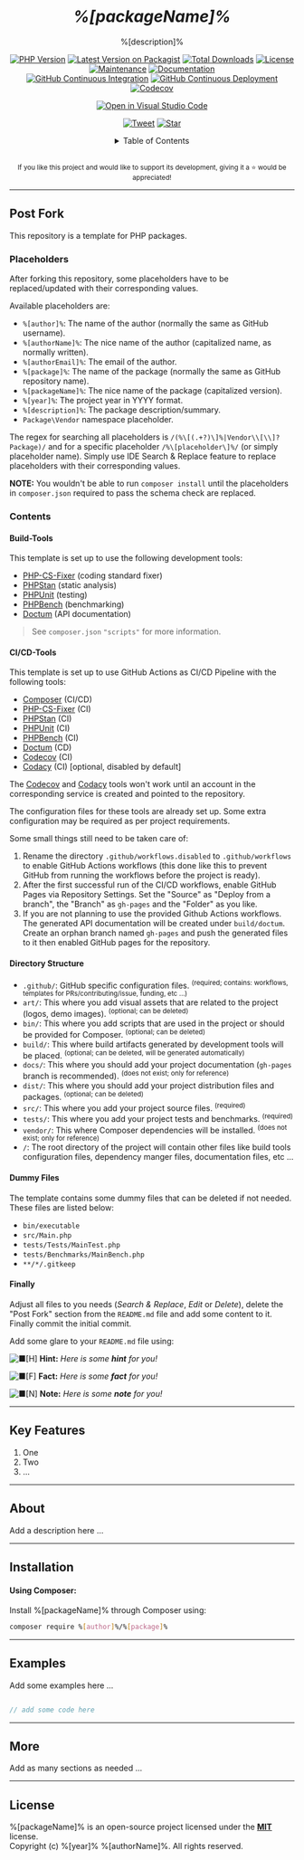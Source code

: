 <!-- add a logo here if there is any, a <br/> after the image is recommended -->

<h1 align="center"><i>%[packageName]%</i></h1>

<div align="center">

%[description]%

<!-- variable are defined at the end of the file -->

[![PHP Version][php-icon]][php-href]
[![Latest Version on Packagist][version-icon]][version-href]
[![Total Downloads][downloads-icon]][downloads-href]
[![License][license-icon]][license-href]
[![Maintenance][maintenance-icon]][maintenance-href]
[![Documentation][documentation-icon]][documentation-href]
<br>
[![GitHub Continuous Integration][github-ci-icon]][github-ci-href]
[![GitHub Continuous Deployment][github-cd-icon]][github-cd-href]
[![Codecov][codecov-icon]][codecov-href]
<!-- [![Codacy Coverage][codacy-coverage-icon]][codacy-coverage-href] -->
<!-- [![Codacy Grade][codacy-grade-icon]][codacy-grade-href] -->

[![Open in Visual Studio Code][vscode-icon]][vscode-href]

[![Tweet][tweet-icon]][tweet-href] [![Star][github-stars-icon]][github-stars-href]

<details>
<summary>Table of Contents</summary>
<p>

[About](#about)<br/>
[Installation](#installation)<br/>
[Examples](#examples)<br/>
[More](#more)<br/>
[Changelog](./CHANGELOG.md)

</p>
</details>

<br/>

<sup>If you like this project and would like to support its development, giving it a :star: would be appreciated!</sup>

<!-- add an image here if there is any, a <br/> before the image is recommended -->

</div>


---


## Post Fork

This repository is a template for PHP packages.

### Placeholders

After forking this repository, some placeholders have to be replaced/updated with their corresponding values.

Available placeholders are:
- `%[author]%`: The name of the author (normally the same as GitHub username).
- `%[authorName]%`: The nice name of the author (capitalized name, as normally written).
- `%[authorEmail]%`: The email of the author.
- `%[package]%`: The name of the package (normally the same as GitHub repository name).
- `%[packageName]%`: The nice name of the package (capitalized version).
- `%[year]%`: The project year in YYYY format.
- `%[description]%`: The package description/summary.
- `Package\Vendor` namespace placeholder.

The regex for searching all placeholders is `/(%\[(.+?)\]%|Vendor\\[\\]?Package)/` and for a specific placeholder `/%\[placeholder\]%/` (or simply placeholder name).
Simply use IDE Search & Replace feature to replace placeholders with their corresponding values.

**NOTE:** You wouldn't be able to run `composer install` until the placeholders in `composer.json` required to pass the schema check are replaced.

### Contents

#### Build-Tools

This template is set up to use the following development tools:
- [PHP-CS-Fixer](https://github.com/FriendsOfPHP/PHP-CS-Fixer) (coding standard fixer)
- [PHPStan](https://github.com/phpstan/phpstan) (static analysis)
- [PHPUnit](https://github.com/sebastianbergmann/phpunit) (testing)
- [PHPBench](https://github.com/phpbench/phpbench) (benchmarking)
- [Doctum](https://github.com/code-lts/doctum) (API documentation)

> See `composer.json` `"scripts"` for more information.

#### CI/CD-Tools

This template is set up to use GitHub Actions as CI/CD Pipeline with the following tools:
- [Composer](https://github.com/composer/composer) (CI/CD)
- [PHP-CS-Fixer](https://github.com/FriendsOfPHP/PHP-CS-Fixer) (CI)
- [PHPStan](https://github.com/phpstan/phpstan) (CI)
- [PHPUnit](https://github.com/sebastianbergmann/phpunit) (CI)
- [PHPBench](https://github.com/phpbench/phpbench) (CI)
- [Doctum](https://github.com/code-lts/doctum) (CD)
- [Codecov](https://codecov.io/) (CI)
- [Codacy](https://www.codacy.com/) (CI) [optional, disabled by default]

The [Codecov](https://codecov.io/) and [Codacy](https://www.codacy.com/) tools won't work until an account in the corresponding service is created and pointed to the repository.

The configuration files for these tools are already set up. Some extra configuration may be required as per project requirements.

Some small things still need to be taken care of:
1. Rename the directory `.github/workflows.disabled` to `.github/workflows` to enable GitHub Actions workflows (this done like this to prevent GitHub from running the workflows before the project is ready).
2. After the first successful run of the CI/CD workflows, enable GitHub Pages via Repository Settings. Set the "Source" as "Deploy from a branch", the "Branch" as `gh-pages` and the "Folder" as you like.
3. If you are not planning to use the provided Github Actions workflows. The generated API documentation will be created under `build/doctum`. Create an orphan branch named `gh-pages` and push the generated files to it then enabled GitHub pages for the repository.

#### Directory Structure

- `.github/`: GitHub specific configuration files. <sup>(required; contains: workflows, templates for PRs/contributing/issue, funding, etc ...)</sup>
- `art/`: This where you add visual assets that are related to the project (logos, demo images). <sup>(optional; can be deleted)</sup>
- `bin/`: This where you add scripts that are used in the project or should be provided for Composer. <sup>(optional; can be deleted)</sup>
- `build/`: This where build artifacts generated by development tools will be placed. <sup>(optional; can be deleted, will be generated automatically)</sup>
- `docs/`: This where you should add your project documentation (`gh-pages` branch is recommended). <sup>(does not exist; only for reference)</sup>
- `dist/`: This where you should add your project distribution files and packages. <sup>(optional; can be deleted)</sup>
- `src/`: This where you add your project source files. <sup>(required)</sup>
- `tests/`: This where you add your project tests and benchmarks. <sup>(required)</sup>
- `vendor/`: This where Composer dependencies will be installed. <sup>(does not exist; only for reference)</sup>
- `/`: The root directory of the project will contain other files like build tools configuration files, dependency manger files, documentation files, etc ...

#### Dummy Files

The template contains some dummy files that can be deleted if not needed. These files are listed below:
- `bin/executable`
- `src/Main.php`
- `tests/Tests/MainTest.php`
- `tests/Benchmarks/MainBench.php`
- `**/*/.gitkeep`

#### Finally

Adjust all files to you needs (*Search & Replace*, *Edit* or *Delete*), delete the "Post Fork" section from the `README.md` file and add some content to it. Finally commit the initial commit.

Add some glare to your `README.md` file using:

![■[H]](https://user-images.githubusercontent.com/7969982/182090863-c6bf7159-7056-4a00-bc97-10a5d296c797.png) **Hint:** *Here is some **hint** for you!*

![■[F]](https://user-images.githubusercontent.com/7969982/182090858-f98dc83e-da1c-4f14-a538-8ac0a9bc43c3.png) **Fact:** *Here is some **fact** for you!*

![■[N]](https://user-images.githubusercontent.com/7969982/182090864-09a2573a-59e3-4c82-bf9f-e2b9cd360c27.png) **Note:** *Here is some **note** for you!*

---


## Key Features

1. One
2. Two
3. ...


---


## About

Add a description here ...


---


## Installation

#### Using Composer:

Install %[packageName]% through Composer using:

```sh
composer require %[author]%/%[package]%
```

<!-- add as many installation methods here as needed -->


---


## Examples

Add some examples here ...

```php

// add some code here

```


---


## More

Add as many sections as needed ...


---


## License

%[packageName]% is an open-source project licensed under the [**MIT**](./LICENSE) license.
<br/>
Copyright (c) %[year]% %[authorName]%. All rights reserved.
<br/>










<!-- edit icons as needed -->
[php-icon]: https://img.shields.io/badge/php-%3E=8.0-yellow?style=flat&logo=php
[version-icon]: https://img.shields.io/packagist/v/%[author]%/%[package]%.svg?style=flat&logo=packagist
[downloads-icon]: https://img.shields.io/packagist/dt/%[author]%/%[package]%.svg?style=flat&logo=packagist
[license-icon]: https://img.shields.io/badge/license-MIT-red.svg?style=flat&logo=github
[maintenance-icon]: https://img.shields.io/badge/maintained-yes-orange.svg?style=flat&logo=github
[documentation-icon]: https://img.shields.io/website-up-down-blue-red/http/%[author]%.github.io/%[package]%.svg
<!-- GitHub Actions native badges -->
<!-- [github-ci-icon]: https://github.com/%[author]%/%[package]%/actions/workflows/ci.yml/badge.svg -->
<!-- [github-cd-icon]: https://github.com/%[author]%/%[package]%/actions/workflows/cd.yml/badge.svg -->
[github-ci-icon]: https://img.shields.io/github/workflow/status/%[author]%/%[package]%/CI?style=flat&logo=github
[github-cd-icon]: https://img.shields.io/github/workflow/status/%[author]%/%[package]%/CD?style=flat&logo=github
[codecov-icon]: https://codecov.io/gh/%[author]%/%[package]%/branch/master/graph/badge.svg?token=CODECOV_TOKEN
<!-- [codacy-coverage-icon]: https://app.codacy.com/project/badge/Coverage/YOUR_CODACY_PROJECT_TOKEN -->
<!-- [codacy-grade-icon]: https://app.codacy.com/project/badge/Grade/YOUR_CODACY_PROJECT_TOKEN -->
[vscode-icon]: https://img.shields.io/static/v1?logo=visualstudiocode&label=&message=Open%20in%20VS%20Code&labelColor=2c2c32&color=007acc&logoColor=007acc
[tweet-icon]: https://img.shields.io/twitter/url/http/shields.io.svg?style=social
[github-stars-icon]: https://img.shields.io/github/stars/%[author]%/%[package]%.svg?style=social&label=Star

<!-- edit urls as needed -->
[php-href]: https://github.com/%[author]%/%[package]%/search?l=php
[version-href]: https://packagist.org/packages/%[author]%/%[package]%
[downloads-href]: https://packagist.org/packages/%[author]%/%[package]%/stats
[license-href]: ./LICENSE
[maintenance-href]: https://github.com/%[author]%/%[package]%/graphs/commit-activity
[documentation-href]: https://%[author]%.github.io/%[package]%
[github-ci-href]: https://github.com/%[author]%/%[package]%/actions
[github-cd-href]: https://github.com/%[author]%/%[package]%/actions
[codecov-href]: https://codecov.io/gh/%[author]%/%[package]%
<!-- [codacy-coverage-href]: https://app.codacy.com/project/badge/Coverage/YOUR_CODACY_PROJECT_TOKEN -->
<!-- [codacy-grade-href]: https://app.codacy.com/project/badge/Grade/YOUR_CODACY_PROJECT_TOKEN -->
[vscode-href]: https://open.vscode.dev/%[author]%/%[package]%
[tweet-href]: https://twitter.com/intent/tweet?url=https%3A%2F%2Fgithub.com%2F%[author]%%2F%[package]%&text=Check%20out%%[author]%%2F%[package]%%20on%20GitHub%21
[github-stars-href]: https://github.com/%[author]%/%[package]%/stargazers
